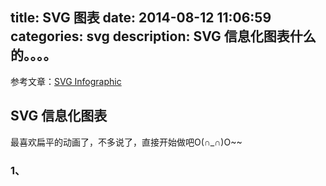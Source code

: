 title: SVG 图表
date: 2014-08-12 11:06:59
categories: svg
description: SVG 信息化图表什么的。。。。
---


参考文章：[SVG Infographic][1]

## SVG 信息化图表

最喜欢扁平的动画了，不多说了，直接开始做吧O(∩_∩)O~~

### 1、




  [1]: http://designmodo.com/svg-infographic/